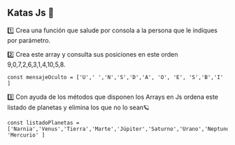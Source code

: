 ## Katas Js 🐣

1️⃣ Crea una función que salude por consola a  la persona que le indiques por parámetro.

2️⃣ Crea este array y consulta sus posiciones en este orden 9,0,7,2,6,3,1,4,10,5,8. 

````
const mensajeOculto = ['U',' ','N','S','D','A', 'O', 'E', 'S','B','I' ]
````

3️⃣ Con ayuda de los métodos que disponen los Arrays en Js ordena este listado de planetas y elimina los que no lo sean🪐

````
const listadoPlanetas = ['Narnia','Venus','Tierra','Marte','Júpiter','Saturno','Urano','Neptuno','Plutón', 'Mercurio' ]

`````